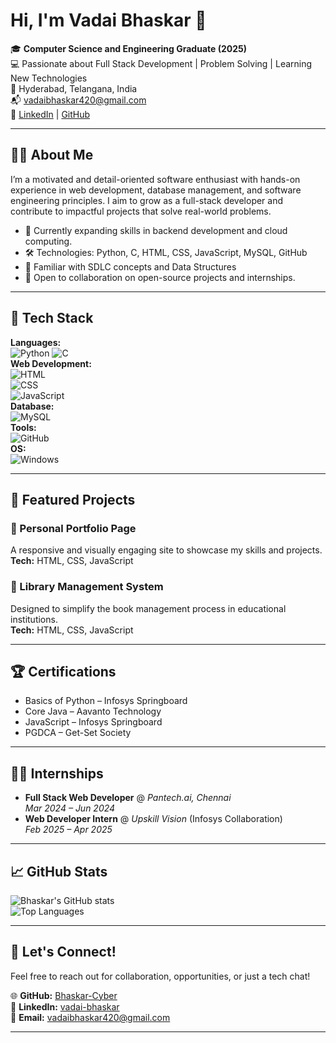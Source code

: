 # Hi, I'm Vadai Bhaskar 👋

🎓 **Computer Science and Engineering Graduate (2025)**  
💻 Passionate about Full Stack Development | Problem Solving | Learning New Technologies  
📍 Hyderabad, Telangana, India  
📬 [vadaibhaskar420@gmail.com](mailto:vadaibhaskar420@gmail.com)  
🔗 [LinkedIn](https://www.linkedin.com/in/vadai-bhaskar) | [GitHub](https://github.com/Bhaskar-Cyber)

---

## 🧑‍💻 About Me

I’m a motivated and detail-oriented software enthusiast with hands-on experience in web development, database management, and software engineering principles. I aim to grow as a full-stack developer and contribute to impactful projects that solve real-world problems.

- 🌱 Currently expanding skills in backend development and cloud computing.
- 🛠️ Technologies: Python, C, HTML, CSS, JavaScript, MySQL, GitHub
- 🧩 Familiar with SDLC concepts and Data Structures
- 🤝 Open to collaboration on open-source projects and internships.

---

## 📌 Tech Stack

**Languages:**  
![Python](https://img.shields.io/badge/Python-3670A0?style=for-the-badge&logo=python&logoColor=ffdd54) 
![C](https://img.shields.io/badge/C-00599C?style=for-the-badge&logo=c&logoColor=white)  
**Web Development:**  
![HTML](https://img.shields.io/badge/HTML5-E34F26?style=for-the-badge&logo=html5&logoColor=white)  
![CSS](https://img.shields.io/badge/CSS3-1572B6?style=for-the-badge&logo=css3&logoColor=white)  
![JavaScript](https://img.shields.io/badge/JavaScript-F7DF1E?style=for-the-badge&logo=javascript&logoColor=black)  
**Database:**  
![MySQL](https://img.shields.io/badge/MySQL-00000F?style=for-the-badge&logo=mysql&logoColor=white)  
**Tools:**  
![GitHub](https://img.shields.io/badge/GitHub-100000?style=for-the-badge&logo=github&logoColor=white)  
**OS:**  
![Windows](https://img.shields.io/badge/Windows-0078D6?style=for-the-badge&logo=windows&logoColor=white)

---

## 📂 Featured Projects

### 🔸 Personal Portfolio Page  
A responsive and visually engaging site to showcase my skills and projects.  
**Tech:** HTML, CSS, JavaScript  

### 🔸 Library Management System  
Designed to simplify the book management process in educational institutions.  
**Tech:** HTML, CSS, JavaScript  

---

## 🏆 Certifications

- Basics of Python – Infosys Springboard  
- Core Java – Aavanto Technology  
- JavaScript – Infosys Springboard  
- PGDCA – Get-Set Society  

---

## 🧑‍💼 Internships

- **Full Stack Web Developer** @ *Pantech.ai, Chennai*  
  _Mar 2024 – Jun 2024_  
- **Web Developer Intern** @ *Upskill Vision* (Infosys Collaboration)  
  _Feb 2025 – Apr 2025_  

---

## 📈 GitHub Stats

![Bhaskar's GitHub stats](https://github-readme-stats.vercel.app/api?username=Bhaskar-Cyber&show_icons=true&theme=radical)  
![Top Languages](https://github-readme-stats.vercel.app/api/top-langs/?username=Bhaskar-Cyber&layout=compact&theme=radical)

---

## 📣 Let's Connect!

Feel free to reach out for collaboration, opportunities, or just a tech chat!

🌐 **GitHub:** [Bhaskar-Cyber](https://github.com/Bhaskar-Cyber)  
🔗 **LinkedIn:** [vadai-bhaskar](https://www.linkedin.com/in/vadai-bhaskar)  
📧 **Email:** [vadaibhaskar420@gmail.com](mailto:vadaibhaskar420@gmail.com)

---
